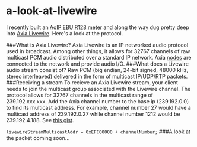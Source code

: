 a-look-at-livewire
==================

I recently built an <a href="https://github.com/kylophone/AXIA-LUFS">AoIP EBU R128 meter</a> and along the way dug pretty deep into <a href = "http://en.wikipedia.org/wiki/Livewire_(networking)">Axia Livewire</a>. Here's a look at the protocol. 

###What is Axia Livewire?
Axia Livewire is an IP networked audio protocol used in broadcast. Among other things, it allows for 32767 channels of raw multicast PCM audio distributed over a standard IP network. Axia <a href="http://axiaaudio.com/xnodes">nodes</a> are connected to the network and provide audio I/O.
###What does a Livewire audio stream consist of?
Raw PCM (big endian, 24-bit signed, 48000 kHz, stereo interleaved) delivered in the form of multicast IP/UDP/RTP packets.
###Receiving a stream
To recieve an Axia Livewire stream, your client needs to join the multicast group associated with the Livewire channel. The protocol allows for 32767 channels in the multicast range of 239.192.xxx.xxx. Add the Axia channel number to the base ip (239.192.0.0) to find its multicast address. For example, channel number 27 would have a multicast address of 239.192.0.27 while channel number 1212 would be 239.192.4.188. See <a href = "https://gist.github.com/kylophone/a10e2c88ced3bf5e7674">this gist</a>.

`livewireStreamMulticastAddr = 0xEFC00000 + channelNumber;`
###A look at the packet
coming soon...
